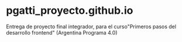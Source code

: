 # pgatti_proyecto.github.io
Entrega de proyecto final integrador, para el curso"Primeros pasos del desarrollo frontend" (Argentina Programa 4.0)
